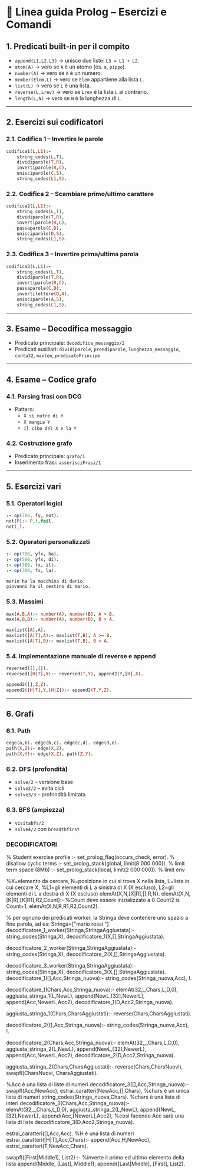 # 📑 Linea guida Prolog – Esercizi e Comandi

## 1. Predicati built-in per il compito
- `append(L1,L2,L3)` → unisce due liste: `L3 = L1 + L2`.  
- `atom(A)` → vero se `A` è un atomo (es. `a`, `pippo`).  
- `number(A)` → vero se `A` è un numero.  
- `member(Elem,L)` → vero se `Elem` appartiene alla lista `L`.  
- `list(L)` → vero se `L` è una lista.  
- `reverse(L,Lrev)` → vero se `Lrev` è la lista `L` al contrario.  
- `length(L,N)` → vero se `N` è la lunghezza di `L`.  

---

## 2. Esercizi sui codificatori
### 2.1. Codifica 1 – Invertire le parole
```prolog
codifica1(L,L1):-
    string_codes(L,T),
    dividiparole(T,R),
    invertiparole(R,C),
    unisciparole(C,S),
    string_codes(L1,S).
```

### 2.2. Codifica 2 – Scambiare primo/ultimo carattere
```prolog
codifica2(L,L1):-
    string_codes(L,T),
    dividiparole(T,R),
    invertiparole(R,C),
    passaparole(C,D),
    unisciparole(D,S),
    string_codes(L1,S).
```

### 2.3. Codifica 3 – Invertire prima/ultima parola
```prolog
codifica3(L,L1):-
    string_codes(L,T),
    dividiparole(T,R),
    invertiparole(R,C),
    passaparole(C,D),
    invertilettere(D,A),
    unisciparole(A,S),
    string_codes(L1,S).
```

---

## 3. Esame – Decodifica messaggio
- Predicato principale: `decodifica_messaggio/2`  
- Predicati ausiliari: `dividiparole`, `prendiparole`, `lunghezza_messaggio`, `conta32`, `maxlen`, `predicatoPrincipe`  

---

## 4. Esame – Codice grafo
### 4.1. Parsing frasi con DCG
- Pattern:  
  - `X si nutre di Y`  
  - `X mangia Y`  
  - `il cibo del X e la Y`

### 4.2. Costruzione grafo
- Predicato principale: `grafo/1`  
- Inserimento frasi: `asserisciFrasi/1`  

---

## 5. Esercizi vari
### 5.1. Operatori logici
```prolog
:- op(700, fy, not).
not(P):- P,!,fail.
not(_).
```

### 5.2. Operatori personalizzati
```prolog
:- op(700, yfx, ha).
:- op(500, yfx, di).
:- op(300, fx, il).
:- op(300, fx, la).

mario ha la macchina di dario.
giovanni ha il cestino di mario.
```

### 5.3. Massimi
```prolog
max(A,B,A):- number(A), number(B), A > B.
max(A,B,B):- number(A), number(B), B > A.

maxlist([A],A).
maxlist([A|T],A):- maxlist(T,B), A >= B.
maxlist([A|T],B):- maxlist(T,B), B > A.
```

### 5.4. Implementazione manuale di reverse e append
```prolog
reversed([],[]).
reversed([H|T],X):- reversed(T,Y), append2(Y,[H],X).

append2([],Z,Z).
append2([H|T],Y,[H|Z]):- append2(T,Y,Z).
```

---

## 6. Grafi
### 6.1. Path
```prolog
edge(a,b). edge(b,c). edge(c,d). edge(d,e).
path(X,Z):- edge(X,Z).
path(X,Y):- edge(X,Z), path(Z,Y).
```

### 6.2. DFS (profondità)
- `solve/2` – versione base  
- `solve2/2` – evita cicli  
- `solve3/3` – profondità limitata  

### 6.3. BFS (ampiezza)
- `visitabfs/2`  
- `solve4/2` con `breadthfirst`  


### DECODIFICATORI
% Student exercise profile
:- set_prolog_flag(occurs_check, error).        % disallow cyclic terms
:- set_prolog_stack(global, limit(8 000 000)).  % limit term space (8Mb)
:- set_prolog_stack(local,  limit(2 000 000)).  % limit env

%X=elemento da cercare, N=posizione in cui si trova X nella lista, L=lista in cui cercare X,
%L1=gli elementi di L a sinistra di X (X escluso), L2=gli elementi di L a destra di X (X escluso)
elemAt(X,N,[X|R],[],R,N).
elemAt(X,N,[K|R],[K|R1],R2,Count):- %Count deve essere inizializzato a 0
    Count2 is Count+1,
    elemAt(X,N,R,R1,R2,Count2).

% per ognuno dei predicati worker, la Stringa deve contenere uno spazio a fine parola, ad es: Stringa=["mario rossi "]
decodificatore_1_worker(Stringa,StringaAggiustata):-
    string_codes(Stringa,X),
    decodificatore_1(X,[],StringaAggiustata).

decodificatore_2_worker(Stringa,StringaAggiustata):-
    string_codes(Stringa,X),
    decodificatore_2(X,[],StringaAggiustata).

decodificatore_3_worker(Stringa,StringaAggiustata):-
    string_codes(Stringa,X),
    decodificatore_3(X,[],StringaAggiustata).
decodificatore_1([],Acc,Stringa_nuova):- 
    string_codes(Stringa_nuova,Acc), !.

decodificatore_1(Chars,Acc,Stringa_nuova):-
    elemAt(32,_,Chars,L,D,0),
    aggiusta_stringa_1(L,NewL),
    append(NewL,[32],NewerL),
    append(Acc,NewerL,Acc2),
    decodificatore_1(D,Acc2,Stringa_nuova).

aggiusta_stringa_1(Chars,CharsAggiustati):-
    reverse(Chars,CharsAggiustati).

decodificatore_2([],Acc,Stringa_nuova):-
    string_codes(Stringa_nuova,Acc), !.

decodificatore_2(Chars,Acc,Stringa_nuova):-
    elemAt(32,_,Chars,L,D,0),
    aggiusta_stringa_2(L,NewL),
    append(NewL,[32],NewerL),
    append(Acc,NewerL,Acc2),
    decodificatore_2(D,Acc2,Stringa_nuova).

aggiusta_stringa_2(Chars,CharsAggiustati):-
    reverse(Chars,CharsNuovi),
    swapfl(CharsNuovi, CharsAggiustati).

%Acc è una lista di liste di numeri
decodificatore_3([],Acc,Stringa_nuova):-
    swapfl(Acc,NewAcc),
    estrai_caratteri(NewAcc,[],Chars), %chars è un unica lista di numeri
    string_codes(Stringa_nuova,Chars).
%chars è una lista di interi
decodificatore_3(Chars,Acc,Stringa_nuova):-
    elemAt(32,_,Chars,L,D,0),
    aggiusta_stringa_2(L,NewL),
    append(NewL,[32],NewerL),
    append(Acc,[NewerL],Acc2), %così facendo Acc sarà una lista di liste
    decodificatore_3(D,Acc2,Stringa_nuova).

estrai_caratteri([],Acc,Acc).
%H è una lista di numeri
estrai_caratteri([H|T],Acc,Chars):-
    append(Acc,H,NewAcc),
    estrai_caratteri(T,NewAcc,Chars).
    

swapfl([First|Middle1], List2) :- %inverte il primo ed ultimo elemento della lista
    append(Middle, [Last], Middle1),
    append([Last|Middle], [First], List2).

    
    